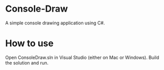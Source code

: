 # Console-Draw

A simple console drawing application using C#. 

# How to use

Open ConsoleDraw.sln in Visual Studio (either on Mac or Windows). Build the solution and run.
